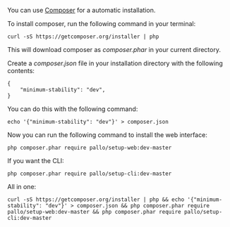 You can use [Composer](http://getcomposer.org) for a automatic installation. 

To install composer, run the following command in your terminal:

    curl -sS https://getcomposer.org/installer | php
    
This will download composer as _composer.phar_ in your current directory. 
 
Create a _composer.json_ file in your installation directory with the following contents:

    {
        "minimum-stability": "dev",
    }
    
You can do this with the following command:

    echo '{"minimum-stability": "dev"}' > composer.json    

Now you can run the following command to install the web interface: 

    php composer.phar require pallo/setup-web:dev-master
    
If you want the CLI:

    php composer.phar require pallo/setup-cli:dev-master
    
All in one:

    curl -sS https://getcomposer.org/installer | php && echo '{"minimum-stability": "dev"}' > composer.json && php composer.phar require pallo/setup-web:dev-master && php composer.phar require pallo/setup-cli:dev-master